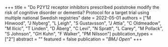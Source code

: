 +++
title = "Do P2Y12 receptor inhibitors prescribed poststroke modify the risk of cognitive disorder or dementia? Protocol for a target trial using multiple national Swedish registries"
date = 2022-05-01
authors = ["M Hinwood", "J Nyberg", "L Leigh", "S Gustavsson", "J Attia", "C Oldmeadow", "M Ilicic", "T Linden", "D Åberg", "C Levi", "N Spratt", "L Carey", "M Pollack", "S Johnson", "GH Kuhn", "F Walker", "PM Nilsson"]
publication_types = ["2"]
abstract = ""
featured = false
publication = "*BMJ Open*"
+++

